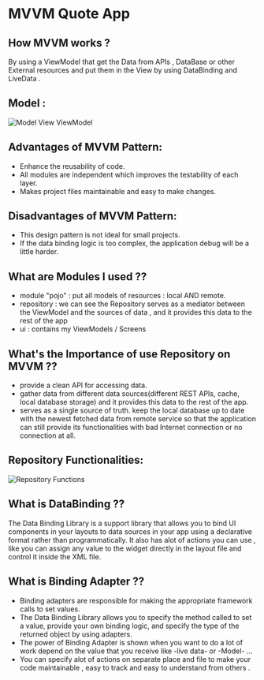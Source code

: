 # MVVM Quote App

## How MVVM works ?
By using a ViewModel that get the Data from APIs , DataBase or other External resources and put them in the View by using DataBinding and LiveData .

## Model :
![Model View ViewModel ](https://i0.wp.com/resocoder.com/wp-content/uploads/2018/08/mvvm-architecture-complete-overview.png?w=492&ssl=1)


## Advantages of MVVM Pattern:
   - Enhance the reusability of code.
   - All modules are independent which improves the testability of each layer.
   - Makes project files maintainable and easy to make changes.

## Disadvantages of MVVM Pattern:
   - This design pattern is not ideal for small projects.
   - If the data binding logic is too complex, the application debug will be a little harder.


## What are Modules I used ??
   - module "pojo" : put all models of resources : local AND remote. 
   - repository : we can see the Repository serves as a mediator between the ViewModel and the sources of data , and it provides this data to the rest of the app
   - ui : contains my ViewModels / Screens
  
  
## What's the Importance of use Repository on MVVM ??
   - provide a clean API for accessing data.
   - gather data from different data sources(different REST APIs, cache, local database storage) and it provides this data to the rest of the app.
   -  serves as a single source of truth.
    keep the local database up to date with the newest fetched data from remote service so that the application can still provide its functionalities with bad Internet connection or no connection at all.
    
    
## Repository Functionalities:
![Repository Functions](https://digitalkraft-consulting.de/wp-content/uploads/2022/01/1-5.png)


## What is DataBinding ??
The Data Binding Library is a support library that allows you to bind UI components in your layouts to data sources in your app using a declarative format rather than programmatically.
It also has alot of actions you can use , like you can assign any value to the widget directly in the layout file and control it inside the XML file.


## What is Binding Adapter ??
   - Binding adapters are responsible for making the appropriate framework calls to set values.
   - The Data Binding Library allows you to specify the method called to set a value, provide your own binding logic, and specify the type of the returned object by    using adapters.
   - The power of Binding Adapter is shown when you want to do a lot of work depend on the value that you receive like -live data- or -Model- ...
   - You can specify alot of actions on separate place and file to make your code maintainable , easy to track and easy to understand from others . 
   
